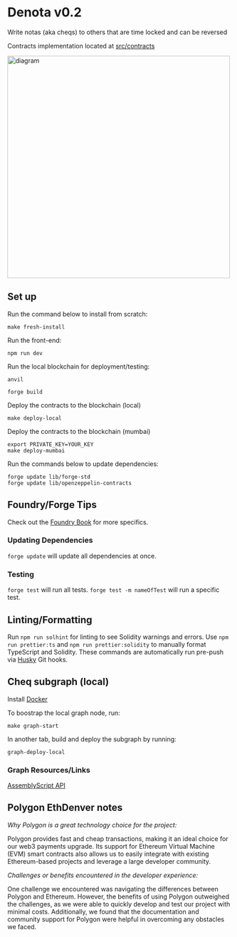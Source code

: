 # Denota v0.2
Write notas (aka cheqs) to others that are time locked and can be reversed

Contracts implementation located at [src/contracts](src/contracts)

<img src="https://user-images.githubusercontent.com/10327933/212239333-5ca10e12-7572-4293-ba07-9986b025d0bd.png" alt="diagram" width="500"/>

## Set up
Run the command below to install from scratch:
```
make fresh-install
```
Run the front-end:
```
npm run dev
```
Run the local blockchain for deployment/testing:
```
anvil
```
```
forge build
```
Deploy the contracts to the blockchain (local)
```
make deploy-local
```

Deploy the contracts to the blockchain (mumbai)
```
export PRIVATE_KEY=YOUR_KEY
make deploy-mumbai
```

Run the commands below to update dependencies:
```
forge update lib/forge-std
forge update lib/openzeppelin-contracts
```
## Foundry/Forge Tips
Check out the [Foundry Book](https://book.getfoundry.sh/) for more specifics.

### Updating Dependencies
```forge update``` will update all dependencies at once.

### Testing
```forge test``` will run all tests.
```forge test -m nameOfTest``` will run a specific test.

## Linting/Formatting
Run ```npm run solhint``` for linting to see Solidity warnings and errors.
Use ```npm run prettier:ts``` and ```npm run prettier:solidity``` to manually format TypeScript and Solidity.
These commands are automatically run pre-push via [Husky](https://github.com/typicode/husky) Git hooks.

## Cheq subgraph (local)

Install [Docker](https://docs.docker.com/desktop/install/mac-install/)

To boostrap the local graph node, run: 

```make graph-start```

In another tab, build and deploy the subgraph by running:

```graph-deploy-local```

### Graph Resources/Links
[AssemblyScript API](https://thegraph.com/docs/en/developing/assemblyscript-api/)

## Polygon EthDenver notes

*Why Polygon is a great technology choice for the project:*

Polygon provides fast and cheap transactions, making it an ideal choice for our web3 payments upgrade. Its support for Ethereum Virtual Machine (EVM) smart contracts also allows us to easily integrate with existing Ethereum-based projects and leverage a large developer community.

*Challenges or benefits encountered in the developer experience:*

One challenge we encountered was navigating the differences between Polygon and Ethereum. However, the benefits of using Polygon outweighed the challenges, as we were able to quickly develop and test our project with minimal costs. Additionally, we found that the documentation and community support for Polygon were helpful in overcoming any obstacles we faced.

